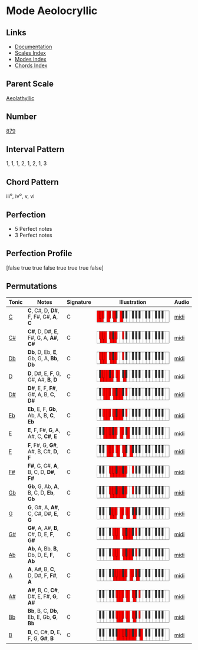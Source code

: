 # Mode Aeolocryllic

## Links

- [Documentation](index.md)
- [Scales Index](Scales.md)
- [Modes Index](Modes.md)
- [Chords Index](Chords.md)

## Parent Scale

[Aeolathyllic](ScaleAeolathyllic.md)

## Number

[879](https://ianring.com/musictheory/scales/879)

## Interval Pattern

1, 1, 1, 2, 1, 2, 1, 3

## Chord Pattern

iii⁰, iv⁰, v, vi

## Perfection

- 5 Perfect notes
- 3 Perfect notes

## Perfection Profile

[false true true false true true true false]

## Permutations

| Tonic | Notes | Signature | Illustration | Audio |
|-------|-------|-----------|--------------|-------|
| [C](ModeCNaturalAeolocryllic.md) | **C**, C#, D, **D#**, F, F#, G#, **A**, **C** | C | ![CNaturalAeolocryllic](ModeCNaturalAeolocryllic.png) | [midi](https://github.com/edipermadi/music/blob/main/docs/ModeCNaturalAeolocryllic.mid?raw=true) |
| [C#](ModeCSharpAeolocryllic.md) | **C#**, D, D#, **E**, F#, G, A, **A#**, **C#** | C | ![CSharpAeolocryllic](ModeCSharpAeolocryllic.png) | [midi](https://github.com/edipermadi/music/blob/main/docs/ModeCSharpAeolocryllic.mid?raw=true) |
| [Db](ModeDFlatAeolocryllic.md) | **Db**, D, Eb, **E**, Gb, G, A, **Bb**, **Db** | C | ![DFlatAeolocryllic](ModeDFlatAeolocryllic.png) | [midi](https://github.com/edipermadi/music/blob/main/docs/ModeDFlatAeolocryllic.mid?raw=true) |
| [D](ModeDNaturalAeolocryllic.md) | **D**, D#, E, **F**, G, G#, A#, **B**, **D** | C | ![DNaturalAeolocryllic](ModeDNaturalAeolocryllic.png) | [midi](https://github.com/edipermadi/music/blob/main/docs/ModeDNaturalAeolocryllic.mid?raw=true) |
| [D#](ModeDSharpAeolocryllic.md) | **D#**, E, F, **F#**, G#, A, B, **C**, **D#** | C | ![DSharpAeolocryllic](ModeDSharpAeolocryllic.png) | [midi](https://github.com/edipermadi/music/blob/main/docs/ModeDSharpAeolocryllic.mid?raw=true) |
| [Eb](ModeEFlatAeolocryllic.md) | **Eb**, E, F, **Gb**, Ab, A, B, **C**, **Eb** | C | ![EFlatAeolocryllic](ModeEFlatAeolocryllic.png) | [midi](https://github.com/edipermadi/music/blob/main/docs/ModeEFlatAeolocryllic.mid?raw=true) |
| [E](ModeENaturalAeolocryllic.md) | **E**, F, F#, **G**, A, A#, C, **C#**, **E** | C | ![ENaturalAeolocryllic](ModeENaturalAeolocryllic.png) | [midi](https://github.com/edipermadi/music/blob/main/docs/ModeENaturalAeolocryllic.mid?raw=true) |
| [F](ModeFNaturalAeolocryllic.md) | **F**, F#, G, **G#**, A#, B, C#, **D**, **F** | C | ![FNaturalAeolocryllic](ModeFNaturalAeolocryllic.png) | [midi](https://github.com/edipermadi/music/blob/main/docs/ModeFNaturalAeolocryllic.mid?raw=true) |
| [F#](ModeFSharpAeolocryllic.md) | **F#**, G, G#, **A**, B, C, D, **D#**, **F#** | C | ![FSharpAeolocryllic](ModeFSharpAeolocryllic.png) | [midi](https://github.com/edipermadi/music/blob/main/docs/ModeFSharpAeolocryllic.mid?raw=true) |
| [Gb](ModeGFlatAeolocryllic.md) | **Gb**, G, Ab, **A**, B, C, D, **Eb**, **Gb** | C | ![GFlatAeolocryllic](ModeGFlatAeolocryllic.png) | [midi](https://github.com/edipermadi/music/blob/main/docs/ModeGFlatAeolocryllic.mid?raw=true) |
| [G](ModeGNaturalAeolocryllic.md) | **G**, G#, A, **A#**, C, C#, D#, **E**, **G** | C | ![GNaturalAeolocryllic](ModeGNaturalAeolocryllic.png) | [midi](https://github.com/edipermadi/music/blob/main/docs/ModeGNaturalAeolocryllic.mid?raw=true) |
| [G#](ModeGSharpAeolocryllic.md) | **G#**, A, A#, **B**, C#, D, E, **F**, **G#** | C | ![GSharpAeolocryllic](ModeGSharpAeolocryllic.png) | [midi](https://github.com/edipermadi/music/blob/main/docs/ModeGSharpAeolocryllic.mid?raw=true) |
| [Ab](ModeAFlatAeolocryllic.md) | **Ab**, A, Bb, **B**, Db, D, E, **F**, **Ab** | C | ![AFlatAeolocryllic](ModeAFlatAeolocryllic.png) | [midi](https://github.com/edipermadi/music/blob/main/docs/ModeAFlatAeolocryllic.mid?raw=true) |
| [A](ModeANaturalAeolocryllic.md) | **A**, A#, B, **C**, D, D#, F, **F#**, **A** | C | ![ANaturalAeolocryllic](ModeANaturalAeolocryllic.png) | [midi](https://github.com/edipermadi/music/blob/main/docs/ModeANaturalAeolocryllic.mid?raw=true) |
| [A#](ModeASharpAeolocryllic.md) | **A#**, B, C, **C#**, D#, E, F#, **G**, **A#** | C | ![ASharpAeolocryllic](ModeASharpAeolocryllic.png) | [midi](https://github.com/edipermadi/music/blob/main/docs/ModeASharpAeolocryllic.mid?raw=true) |
| [Bb](ModeBFlatAeolocryllic.md) | **Bb**, B, C, **Db**, Eb, E, Gb, **G**, **Bb** | C | ![BFlatAeolocryllic](ModeBFlatAeolocryllic.png) | [midi](https://github.com/edipermadi/music/blob/main/docs/ModeBFlatAeolocryllic.mid?raw=true) |
| [B](ModeBNaturalAeolocryllic.md) | **B**, C, C#, **D**, E, F, G, **G#**, **B** | C | ![BNaturalAeolocryllic](ModeBNaturalAeolocryllic.png) | [midi](https://github.com/edipermadi/music/blob/main/docs/ModeBNaturalAeolocryllic.mid?raw=true) |
